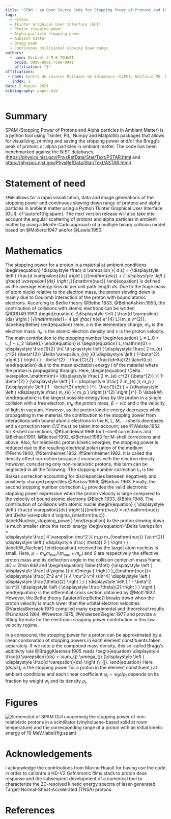 ```yaml
---
title: 'SPAM : an Open Source Code for Stopping Power of Protons and Alpha particles in Ambiant Matter'
tags:
  - Python
  - Tkinter Graphical User Interface (GUI)
  - Proton stopping power
  - Alpha particle stopping power
  - Ambient matter
  - Bragg peak
  - Continuous collisional slowing down range
authors:
  - name: Michaël J-M R TOUATI
    orcid: 0000-0001-7590-0941
    affiliation: "1"
affiliations:
 - name: Centro de Láseres Pulsados de Salamanca (CLPU), Edificio M5, Parque Cientfico, C/ Adaja 8, 37185 Villamayor, Salamanca, Spain # current affiliation
   index: 1
date: 5 August 2021
bibliography: paper.bib
---
```


# Summary

SPAM (Stopping Power of Protons and Alpha particles in Ambiant Matter) is a python tool using Tkinter, PIL, Numpy and Matplotlib packages that allows for visualizing, printing and saving the stopping power and/or the Bragg's peak of protons or alpha particles in ambiant matter. The code has been benchmarked against the NIST databases (https://physics.nist.gov/PhysRefData/Star/Text/PSTAR.html and https://physics.nist.gov/PhysRefData/Star/Text/ASTAR.html).

# Statement of need

`SPAM` allows for a rapid visualization, data and image generations of the stopping power and continuous slowing down range of protons and alpha particles in ambient matter using a Python Tkinter Graphical User Interface (GUI); cf \autoref{fig:spam}. The next version release will also take into account the angular scattering of protons and alpha particles in ambient matter by using a Monte-Carlo approach of a multiple binary collision model based on @Moliere:1947 and/or @Lewis:1950.

# Mathematics

The stopping power for a proton in a material at ambient conditions 
\begin{equation}
\displaystyle \frac{ d \varepsilon }{ d s} =  {\displaystyle \left ( \frac{d \varepsilon}{ds} \right ) }_{\mathrm{ele}} + { \displaystyle \left (  \frac{d \varepsilon}{ds} \right )}_{\mathrm{nuc}}
\end{equation}
is defined as the average energy loss $d \varepsilon$ per unit path length $ds$. Due to the huge mass of atom nuclei relative to the electron mass, the proton slowing down is mainly due to Coulomb interaction of the proton with bound atomic electrons. According to Bethe theory @Bethe:1933, @BetheAshkin:1953,  the contribution of collisions with atomic electrons can be written @ICRU49:1993
\begin{equation}
 {\displaystyle \left ( \frac{d \varepsilon}{ds} \right ) }_{\mathrm{ele}}= 4 \pi \frac{ n_{e} e^{4}  L}{m_e v^{2}}.
\label{eq:Bethe}
\end{equation}
Here,  $e$ is the elementary charge, $m_e$ is the electron mass. $n_e$ is the atomic electron density and  $v$ is the proton velocity. The main contribution to the stopping number
\begin{equation}
L = L_0 + L_1 + L_2
\label{L}
\end{equation}
is 
\begin{equation}
L_\mathrm{0} = \displaystyle \frac{1}{2}  \ln{ \displaystyle  \left ( \displaystyle  \frac{ 2 m_{e} c^{2} {\beta^{2}} \Delta \varepsilon_{m} }{I \displaystyle \left ( 1-\beta^{2} \right ) }  \right ) } - \beta^{2}  - \frac{C}{Z} - \frac{\delta}{2} 
\label{Lo}
\end{equation}
due to the mean excitation energy $I$ of the material where the proton is propagating through. Here,
\begin{equation}
\Delta \varepsilon_\mathrm{m}=  \displaystyle  \frac{ 2 m_{e} c^{2} {\beta^{2}} }{ 1-\beta^{2} } {\displaystyle \left [ 1 + \displaystyle \frac{ 2 m_{e} }{ m_p } {\displaystyle \left (  1 - \beta^{2} \right ) }^{-  \frac{1}{2} } + {\displaystyle \left ( \displaystyle \frac{ m_{e} }{ m_p } \right )}^{2} \right ]}^{-1}
\label{W}
\end{equation}
is the largest possible energy loss by the proton in a single collision with a free electron, $m_p$ the proton mass, $\beta = v / c$ and $c$ the velocity of light in vacuum. However, as the proton kinetic energy decreases while propagating in the material, the contribution to the stopping power from interactions with bound atomic electrons in the K, L, M, ...-shells decreases and a correction term $C/Z$ must be taken into account; see @Walske:1952 for K-shell corrections, @Khandelwal:1968 for L-shell corrections  and @Bichsel:1991, @Bichsel:1992, @Bichsel:1983 for M-shell corrections and above. Also, for relativistic proton kinetic energies, the stopping power is reduced due to the resulting electrical polarization of the medium @Fermi:1940, @Sternheimer:1952, @Sternheimer:1982. It is called the density effect correction because it increases with the electron density.  However, considering only non-relativistic protons, this term can be neglected in all the following.  The stopping number correction $L_1$ is the Barkas correction accounting for discrepancies between negatively and positively charged projectiles @Barkas:1956, @Barkas:1963. Finally, the second stopping number correction $L_2$ provides the valid electronic stopping power expression when the proton velocity is large compared to the velocity of bound atomic electrons @Bloch:1933, @Bohr:1948. The contribution of collisions with atomic nuclei 
\begin{equation}
{ \displaystyle \left (  \frac{d \varepsilon}{ds} \right )}_{\mathrm{nuc}} = n_{\mathrm{nuc}}  \int \Delta \varepsilon  d \sigma_{\mathrm{nuc}}
\label{Nuclear_stopping_power}
\end{equation}
to the proton slowing down is much smaller since the recoil energy 
\begin{equation}
\Delta  \varepsilon =  
\displaystyle \frac{ 4 \varepsilon \mu^2 }{ m_p m_{\mathrm{nuc}} }\sin^{2}{ \displaystyle \left ( \displaystyle \frac{ \theta}{ 2 } \right ) }  
\label{W_Nuclear}
\end{equation}
received by the target atom nucleus is small. Here,  $\mu =  m_p m_{\mathrm{nuc}} / \displaystyle \left ( m_{\mathrm{nuc}} + m_p \right )$  and $\theta$ are respectively the effective proton mass and its deflection angle in the collision center-of-mass frame, $d \Omega = 2 \pi \sin{\theta} d \theta$ and 
\begin{equation}
\label{Mott}
{\displaystyle \left ( \displaystyle \frac{ d \sigma }{ d \Omega }  \right ) }_{\mathrm{nuc}}= \displaystyle \frac{ Z^2 e^4  }{ 4 \mu^2  v^4 \sin^4{ \displaystyle \left ( \displaystyle \frac{\theta}{2} \right ) } } \displaystyle \left [ 1 - \beta^2  \sin^2{ \displaystyle \left ( \displaystyle \frac{\theta}{2} \right ) }  \right ] 
\end{equation}
is the differential cross section obtained by @Mott:1932. However, the Bethe theory (\autoref{eq:Bethe}) breaks down when the proton velocity is much lower than the orbital electron velocities. @VarelasBiersack:1970 compiled many experimental and theoretical results @Lindhard:1964, @Newton:1975, @AndersenZiegler:1977 and provide a fitting formula for the electronic stopping power contribution in this low velocity regime.
     
In a compound, the stopping power for a proton can be approximated by a linear combination of stopping powers in each element constituents taken separately. If we note $\rho$ the compound mass density, this so-called Bragg's additivity rule @BraggKleeman:1905 reads 
\begin{equation}
\displaystyle \frac{d \varepsilon}{ds} = \sum_{j} \omega_{j} {\displaystyle \left ( \displaystyle \frac{d \varepsilon}{ds} \right )}_{j}.
\end{equation}
Here ${\left ( d \varepsilon / ds \right )}_j$ is the stopping power for a proton in the element constituent $j$  at ambient conditions and 
each linear coefficient $\omega_j = \mathrm{w}_j  \rho /  \rho_{j}$ depends on its fraction by weight $\mathrm{w}_j$ and its density $\rho_j$.  

# Figures

![Screenshot of SPAM GUI concerning the stopping power of non-relativistic protons in a scintillator
(vinyltoluene-based solid at room temperature) and the corresponding range of a proton with an initial kinetic
energy of 10 MeV.\label{fig:spam}](SPAM.png)

# Acknowledgements

I acknowledge the contributions from Marine Huault for having use the code in order to calibrate a HD-V2 Gafchromic films stack to proton dose response and the subsequent development of a numerical tool to characterize the 2D-resolved kinetic energy spectra of laser-generated Target-Normal-Sheat-Accelerated (TNSA) protons.

# References
